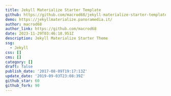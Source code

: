 ```yaml
---
title: Jekyll Materialize Starter Template
github: https://github.com/macrod68/jekyll-materialize-starter-template
demo: https://jekyllmaterialize.panoramedia.it/
author: macrod68
author_link: https://github.com/macrod68
date: 2023-11-29T03:46:18.951Z
description: Jekyll Materialize Starter Theme
ssg:
  - Jekyll
css: []
cms: []
category: []
draft: false
publish_date: '2017-08-09T19:17:13Z'
update_date: '2019-09-03T23:08:39Z'
github_star: 60
github_fork: 90
---
```

